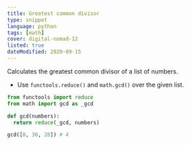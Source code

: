 ```yaml
---
title: Greatest common divisor
type: snippet
language: python
tags: [math]
cover: digital-nomad-12
listed: true
dateModified: 2020-09-15
---
```


Calculates the greatest common divisor of a list of numbers.

- Use `functools.reduce()` and `math.gcd()` over the given list.

```py
from functools import reduce
from math import gcd as _gcd

def gcd(numbers):
  return reduce(_gcd, numbers)

gcd([8, 36, 28]) # 4
```
